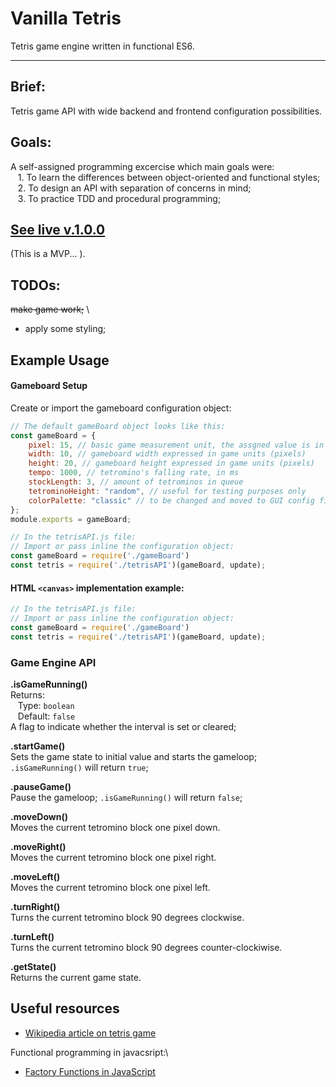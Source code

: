 # Vanilla Tetris
Tetris game engine written in functional ES6.
___

## Brief:
Tetris game API with wide backend and frontend configuration possibilities.

## Goals:
A self-assigned programming excercise which main goals were: \
&nbsp;&nbsp; 1. To learn the differences between object-oriented and functional styles; \
&nbsp;&nbsp; 2. To design an API with separation of concerns in mind; \
&nbsp;&nbsp; 3. To practice TDD and procedural programming;

## [See live v.1.0.0](https://vanillatetris.herokuapp.com/)
(This is a MVP... ).

## TODOs:
~~make game work;~~ \
* apply some styling;

## Example Usage

#### Gameboard Setup

Create or import the gameboard configuration object:
```javascript
// The default gameBoard object looks like this:
const gameBoard = {
    pixel: 15, // basic game measurement unit, the assgned value is in actual canvas units
    width: 10, // gameboard width expressed in game units (pixels) 
    height: 20, // gameboard height expressed in game units (pixels)
    tempo: 1000, // tetromino's falling rate, in ms
    stockLength: 3, // amount of tetrominos in queue
    tetrominoHeight: "random", // useful for testing purposes only
    colorPalette: "classic" // to be changed and moved to GUI config file...
};
module.exports = gameBoard;
```
```javascript
// In the tetrisAPI.js file:
// Import or pass inline the configuration object:
const gameBoard = require('./gameBoard')
const tetris = require('./tetrisAPI')(gameBoard, update);
```
#### HTML `<canvas>` implementation example:

```javascript
// In the tetrisAPI.js file:
// Import or pass inline the configuration object:
const gameBoard = require('./gameBoard')
const tetris = require('./tetrisAPI')(gameBoard, update);
```

### Game Engine API

**.isGameRunning()**\
Returns:\
&nbsp;&nbsp; Type: `boolean`\
&nbsp;&nbsp; Default: `false` \
A flag to indicate whether the interval is set or cleared;

**.startGame()**\
Sets the game state to initial value and starts the gameloop; `.isGameRunning()` will return `true`;

**.pauseGame()**\
Pause the gameloop; `.isGameRunning()` will return `false`;

**.moveDown()**\
Moves the current tetromino block one pixel down.

**.moveRight()**\
Moves the current tetromino block one pixel right.

**.moveLeft()**\
Moves the current tetromino block one pixel left.

**.turnRight()**\
Turns the current tetromino block 90 degrees clockwise.

**.turnLeft()**\
Turns the current tetromino block 90 degrees counter-clockiwise.

**.getState()**\
Returns the current game state. 

## Useful resources

* [Wikipedia article on tetris game](https://en.wikipedia.org/wiki/Tetris "Wikipedia article")

Functional programming in javacsript:\
* [Factory Functions in JavaScript](https://www.youtube.com/watch?v=ImwrezYhw4w&t=243s "Factory functions")


